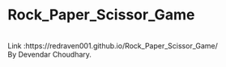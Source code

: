 # Rock_Paper_Scissor_Game
<br>
Link :https://redraven001.github.io/Rock_Paper_Scissor_Game/
<br>
By Devendar Choudhary.

